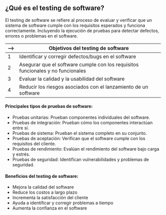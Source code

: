 ## **¿Qué es el testing de software?**

El testing de software se refiere al proceso de evaluar y verificar que un sistema de software cumple con los requisitos esperados y funciona correctamente. Incluyendo la ejecución de pruebas para detectar defectos, errores o problemas en el software.

| --> | **Objetivos del testing de software** |
| ---- | ---- |
| 1 | Identificar y corregir defectos/bugs en el software |
| 2 | Asegurar que el software cumple con los requisitos funcionales y no funcionales |
| 3 | Evaluar la calidad y la usabilidad del software |
| 4 | Reducir los riesgos asociados con el lanzamiento de un software |

#### **Principales tipos de pruebas de software:**
- Pruebas unitarias: Prueban componentes individuales del software.
- Pruebas de integración: Prueban cómo los componentes interactúan entre sí.
- Pruebas de sistema: Prueban el sistema completo en su conjunto.
- Pruebas de aceptación: Verifican que el software cumple con los requisitos del cliente.
- Pruebas de rendimiento: Evalúan el rendimiento del software bajo carga y estrés.
- Pruebas de seguridad: Identifican vulnerabilidades y problemas de seguridad.

#### **Beneficios del testing de software:**
- Mejora la calidad del software
- Reduce los costos a largo plazo
- Incrementa la satisfacción del cliente
- Ayuda a identificar y corregir problemas a tiempo
- Aumenta la confianza en el software
